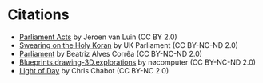 # Citations

- [Parliament Acts](https://flic.kr/p/aKhT9T) by Jeroen van Luin (CC BY 2.0)
- [Swearing on the Holy Koran](https://flic.kr/p/85gUBJ) by UK Parliament (CC BY-NC-ND 2.0)
- [Parliament](https://flic.kr/p/eazfDp) by Beatriz Alves Corrêa (CC BY-NC-ND 2.0)
- [Blueprints.drawing-3D.explorations](https://flic.kr/p/rfCB9g) by nøcomputer (CC BY-NC-ND 2.0)
- [Light of Day](https://flic.kr/p/hLd9t3) by Chris Chabot (CC BY-NC 2.0)
